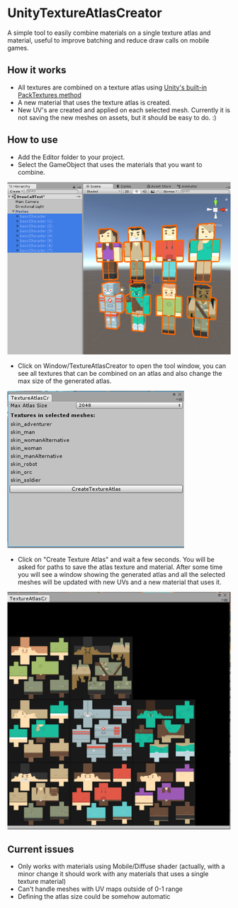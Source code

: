 # UnityTextureAtlasCreator

A simple tool to easily combine materials on a single texture atlas and material, useful to improve batching and reduce draw calls on mobile games.

## How it works
* All textures are combined on a texture atlas using [Unity's built-in PackTextures method](https://docs.unity3d.com/ScriptReference/Texture2D.PackTextures.html)
* A new material that uses the texture atlas is created.
* New UV's are created and applied on each selected mesh. Currently it is not saving the new meshes on assets, but it should be easy to do. :)

## How to use
* Add the Editor folder to your project.
* Select the GameObject that uses the materials that you want to combine. 

![](Screenshots/SelectObjects.PNG?raw=true)
* Click on Window/TextureAtlasCreator to open the tool window, you can see all textures that can be combined on an atlas and also change the max size of the generated atlas.

![](Screenshots/CreateAtlasWindow.PNG?raw=true)

* Click on "Create Texture Atlas" and wait a few seconds. You will be asked for paths to save the atlas texture and material. After some time you will see a window showing the generated atlas and all the selected meshes will be updated with new UVs and a new material that uses it.

![](Screenshots/AtlasPreview.PNG?raw=true)

## Current issues
* Only works with materials using Mobile/Diffuse shader (actually, with a minor change it should work with any materials that uses a single texture material)
* Can't handle meshes with UV maps outside of 0-1 range
* Defining the atlas size could be somehow automatic
